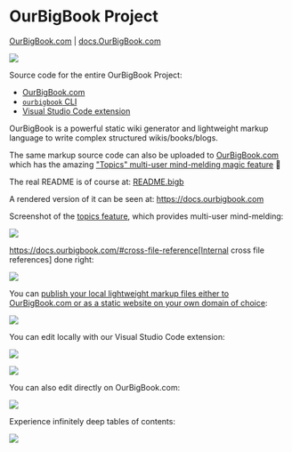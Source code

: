 # OurBigBook Project

[OurBigBook.com](https://OurBigBook.com) | [docs.OurBigBook.com](https://docs.ourbigbook.com)

![](logo.svg)

Source code for the entire OurBigBook Project:

- [OurBigBook.com](https://OurBigBook.com)
- [`ourbigbook` CLI](https://docs.ourbigbook.com/#ourbigbook-cli)
- [Visual Studio Code extension](https://docs.ourbigbook.com/#visual-studio-code)

OurBigBook is a powerful static wiki generator and lightweight markup language to write complex structured wikis/books/blogs.

The same markup source code can also be uploaded to [OurBigBook.com](https://OurBigBook.com) which has the amazing ["Topics" multi-user mind-melding magic feature](https://docs.ourbigbook.com/#ourbigbook-web-topics) 🧙

The real README is of course at: [README.bigb](README.bigb)

A rendered version of it can be seen at: <https://docs.ourbigbook.com>

Screenshot of the [topics feature](https://docs.ourbigbook.com/#ourbigbook-web-topics), which provides multi-user mind-melding:

![](https://raw.githubusercontent.com/ourbigbook/ourbigbook-media/master/feature/topics/derivative.png)

https://docs.ourbigbook.com/#cross-file-reference[Internal cross file references] done right:

![](https://raw.githubusercontent.com/ourbigbook/ourbigbook-media/master/feature/x/hilbert-space-arrow.png)

You can [publish your local lightweight markup files either to OurBigBook.com or as a static website on your own domain of choice](https://docs.ourbigbook.com/#publish-your-content):

![](https://raw.githubusercontent.com/ourbigbook/ourbigbook-media/master/feature/local-editing/bigb-publish-to-web-or-static-editor-logos.svg)

You can edit locally with our Visual Studio Code extension:

![](https://raw.githubusercontent.com/ourbigbook/ourbigbook-media/master/feature/vscode/install.png)

![](https://raw.githubusercontent.com/ourbigbook/ourbigbook-media/master/feature/vscode/tree.png)

You can also edit directly on OurBigBook.com:

![](https://raw.githubusercontent.com/ourbigbook/ourbigbook-media/master/feature/web-editor/cirosantilli-derivative.png)

Experience infinitely deep tables of contents:

![](https://raw.githubusercontent.com/ourbigbook/ourbigbook-media/master/feature/dynamic-article-tree/demo.png)
